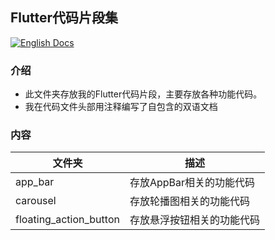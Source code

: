 ## Flutter代码片段集

[![English Docs](https://img.shields.io/badge/Docs-English-green?style=flat-square)](README.md)

### 介绍
- 此文件夹存放我的Flutter代码片段，主要存放各种功能代码。
- 我在代码文件头部用注释编写了自包含的双语文档

### 内容
 文件夹          | 描述      |
|---------------|----------------------|
| app_bar | 存放AppBar相关的功能代码       | 
| carousel | 存放轮播图相关的功能代码      |
| floating_action_button | 存放悬浮按钮相关的功能代码      |